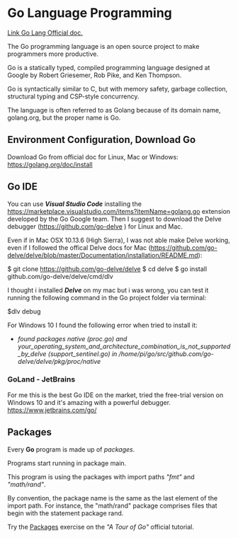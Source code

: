 <!-- README.md -->
# **Go Language Programming**

[Link Go Lang Official  doc.](https://golang.org/doc/)

The Go programming language is an open source project to make programmers more productive.

Go is a statically typed, compiled programming language designed at Google by Robert Griesemer, Rob Pike, and Ken Thompson.

Go is syntactically similar to C, but with memory safety, garbage collection, structural typing and CSP-style concurrency.

The language is often referred to as Golang because of its domain name, golang.org, but the proper name is Go.


## Environment Configuration, Download Go
Download Go from official doc for Linux, Mac or Windows: https://golang.org/doc/install


## Go IDE
You can use ***Visual Studio Code*** installing the https://marketplace.visualstudio.com/items?itemName=golang.go extension developed by the Go Google team.
Then I suggest to download the Delve debugger (https://github.com/go-delve ) for Linux and Mac.


Even if in Mac OSX 10.13.6 (High Sierra), I was not able make Delve working, even if I followed the offical Delve docs for Mac (https://github.com/go-delve/delve/blob/master/Documentation/installation/README.md):


$ git clone https://github.com/go-delve/delve
$ cd delve
$ go install github.com/go-delve/delve/cmd/dlv


I thought i installed ***Delve*** on my mac but i was wrong, you can test it running the following command in the Go project folder via terminal:

$dlv debug


For Windows 10 I found the following error when tried to install it:

- _found packages native (proc.go) and your_operating_system_and_architecture_combination_is_not_supported_by_delve (support_sentinel.go) in /home/pi/go/src/github.com/go-delve/delve/pkg/proc/native_



### GoLand - JetBrains
For me this is the best Go IDE on the market, tried the free-trial version on Windows 10 and it's amazing with a powerful debugger.
https://www.jetbrains.com/go/



## Packages

Every **Go** program is made up of _packages_.

Programs start running in package main.

This program is using the packages with import paths *"fmt"* and *"math/rand"*.

By convention, the package name is the same as the last element of the import path. For instance, the "math/rand" package comprises files that begin with the statement package rand.

Try the [Packages](https://tour.golang.org/basics/1) exercise on the _"A Tour of Go"_ official tutorial.

